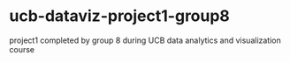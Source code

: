 # ucb-dataviz-project1-group8
project1 completed by group 8 during UCB data analytics and visualization course
